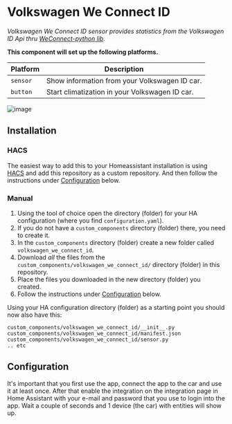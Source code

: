 # Volkswagen We Connect ID
_Volkswagen We Connect ID sensor provides statistics from the Volkswagen ID Api thru [WeConnect-python lib](https://pypi.org/project/weconnect/)._

**This component will set up the following platforms.**

Platform | Description
-- | --
`sensor` | Show information from your Volkswagen ID car.
`button` | Start climatization in your Volkswagen ID car.

![image](https://user-images.githubusercontent.com/15835274/149675681-a0c6804c-3179-4fd3-ad74-ab489c8986dd.png)


## Installation

### HACS
The easiest way to add this to your Homeassistant installation is using [HACS](https://custom-components.github.io/hacs/) and add this repository as a custom repository. And then follow the instructions under [Configuration](#configuration) below.

### Manual

1. Using the tool of choice open the directory (folder) for your HA configuration (where you find `configuration.yaml`).
2. If you do not have a `custom_components` directory (folder) there, you need to create it.
3. In the `custom_components` directory (folder) create a new folder called `volkswagen_we_connect_id`.
4. Download _all_ the files from the `custom_components/volkswagen_we_connect_id/` directory (folder) in this repository.
5. Place the files you downloaded in the new directory (folder) you created.
6. Follow the instructions under [Configuration](#configuration) below.

Using your HA configuration directory (folder) as a starting point you should now also have this:

```text
custom_components/volkswagen_we_connect_id/__init__.py
custom_components/volkswagen_we_connect_id/manifest.json
custom_components/volkswagen_we_connect_id/sensor.py
.. etc
```

##  Configuration 

It's important that you first use the app, connect the app to the car and use it at least once. 
After that enable the integration on the integration page in Home Assistant with your e-mail and password that you use to login into the app. Wait a couple of seconds and 1 device (the car) with entities will show up. 

